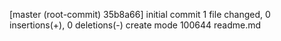 [master (root-commit) 35b8a66] initial commit
 1 file changed, 0 insertions(+), 0 deletions(-)
 create mode 100644 readme.md
